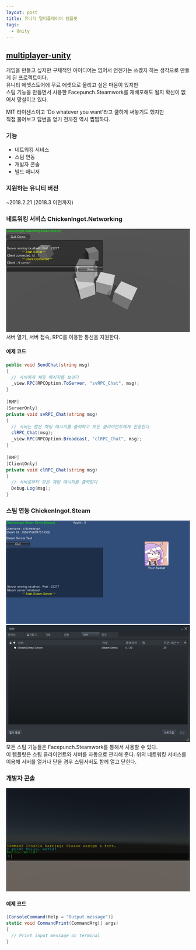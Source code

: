 ```yaml
---
layout: post
title: 유니티 멀티플레이어 템플릿
tags:
  - Unity
---
```


## [multiplayer-unity](https://github.com/chickeningot/multiplayer=unity)

게임을 만들고 싶지만 구체적인 아이디어는 없어서 언젠가는 쓰겠지 하는 생각으로 만들게 된 프로젝트이다.  
유니티 에셋스토어에 무료 에셋으로 올리고 싶은 마음이 있지만  
스팀 기능을 만들면서 사용한 Facepunch.Steamwork를 재배포해도 될지 확신이 없어서 망설이고 있다.  

MIT 라이센스이고 'Do whatever you want'라고 쿨하게 써놓기도 했지만  
직접 물어보고 답변을 얻기 전까진 역시 찝찝하다. 

### 기능
- 네트워킹 서비스
- 스팀 연동
- 개발자 콘솔
- 빌드 매니저

### 지원하는 유니티 버전
~2018.2.21 (2018.3 이전까지) 

### 네트워킹 서비스 ChickenIngot.Networking
![](/images/2019-04-03-multiplayer-unity/networking.PNG)
서버 열기, 서버 접속, RPC를 이용한 통신을 지원한다.  
#### 예제 코드
```csharp
public void SendChat(string msg)
{
  // 서버에게 채팅 메시지를 보낸다
  _view.RPC(RPCOption.ToServer, "svRPC_Chat", msg);
}

[RMP]
[ServerOnly]
private void svRPC_Chat(string msg)
{
  // 서버는 받은 채팅 메시지를 출력하고 모든 클라이언트에게 전송한다
  clRPC_Chat(msg);
  _view.RPC(RPCOption.Broadcast, "clRPC_Chat", msg);
}

[RMP]
[ClientOnly]
private void clRPC_Chat(string msg)
{
  // 서버로부터 받은 채팅 메시지를 출력한다
  Debug.Log(msg);
}
```

### 스팀 연동 ChickenIngot.Steam
![](/images/2019-04-03-multiplayer-unity/steam1.PNG)
![](/images/2019-04-03-multiplayer-unity/steam2.PNG)
모든 스팀 기능들은 Facepunch.Steamwork를 통해서 사용할 수 있다.  
이 템플릿은 스팀 클라이언트와 서버를 자동으로 관리해 준다.
위의 네트워킹 서비스를 이용해 서버를 열거나 닫을 경우 스팀서버도 함께 열고 닫힌다.

### 개발자 콘솔
![](/images/2019-04-03-multiplayer-unity/console.PNG)
#### 예제 코드
```csharp
[ConsoleCommand(Help = "Output message")]
static void CommandPrint(CommandArg[] args)
{
  // Print input message on terminal
}
```
